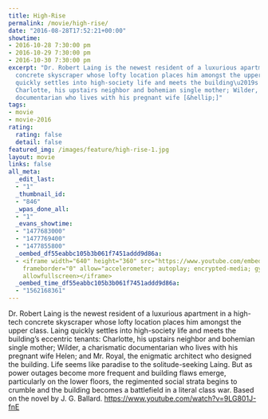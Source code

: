 ```yaml
---
title: High-Rise
permalink: /movie/high-rise/
date: "2016-08-28T17:52:21+00:00"
showtime:
- 2016-10-28 7:30:00 pm
- 2016-10-29 7:30:00 pm
- 2016-10-30 7:30:00 pm
excerpt: "Dr. Robert Laing is the newest resident of a luxurious apartment in a high-tech
  concrete skyscraper whose lofty location places him amongst the upper class. Laing
  quickly settles into high-society life and meets the building\u2019s eccentric tenants:
  Charlotte, his upstairs neighbor and bohemian single mother; Wilder, a charismatic
  documentarian who lives with his pregnant wife [&hellip;]"
tags:
- movie
- movie-2016
rating:
  rating: false
  detail: false
featured_img: /images/feature/high-rise-1.jpg
layout: movie
links: false
all_meta:
  _edit_last:
  - "1"
  _thumbnail_id:
  - "846"
  _wpas_done_all:
  - "1"
  _evans_showtime:
  - "1477683000"
  - "1477769400"
  - "1477855800"
  _oembed_df55eabbc105b3b061f7451addd9d86a:
  - <iframe width="640" height="360" src="https://www.youtube.com/embed/9LG801J-fnE?feature=oembed"
    frameborder="0" allow="accelerometer; autoplay; encrypted-media; gyroscope; picture-in-picture"
    allowfullscreen></iframe>
  _oembed_time_df55eabbc105b3b061f7451addd9d86a:
  - "1562168361"
---
```


Dr. Robert Laing is the newest resident of a luxurious apartment in a high-tech concrete skyscraper whose lofty location places him amongst the upper class. Laing quickly settles into high-society life and meets the building’s eccentric tenants: Charlotte, his upstairs neighbor and bohemian single mother; Wilder, a charismatic documentarian who lives with his pregnant wife Helen; and Mr. Royal, the enigmatic architect who designed the building. Life seems like paradise to the solitude-seeking Laing. But as power outages become more frequent and building flaws emerge, particularly on the lower floors, the regimented social strata begins to crumble and the building becomes a battlefield in a literal class war. Based on the novel by J. G. Ballard. https://www.youtube.com/watch?v=9LG801J-fnE